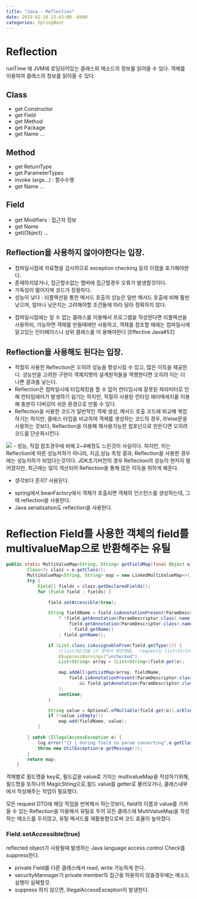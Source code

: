 ```yaml
---
title: "Java - Reflection"
date: 2019-02-10 23:43:00 -0400
categories: SpringBoot
---
```


# Reflection
runTime 에 JVM에 로딩되어있는 클래스와 메소드의 정보를 읽어올 수 있다.
객체를 이용하여 클래스의 정보를 읽어올 수 있다.

## Class
- get Constructor 
- get Field
- get Method
- get Package
- get Name
...

## Method
- get ReturnType
- get ParameterTypes
- invoke (args...) : 함수수행
- get Name
...

## Field
- get Modifiers : 접근자 정보
- get Name
- get(Object)
...

## Reflection을 사용하지 않아야한다는 입장.
- 컴파일시점에 자료형을 검사하므로 exception checking 등의 이점을 포기해야한다.
- 존재하지않거나, 접근할수없는 멤버에 접근할경우 오류가 발생할것이다.
- 가독성이 떨어지며 코드가 장황하다.
- 성능이 낮다 : 리플렉션을 통한 메서드 호출의 성능은 일반 메서드 호출에 비해 훨씬 낮으며, 얼마나 낮은지는 고려해야할 조건들에 따라 달라 정확하지 않다.
+ 컴파일시점에는 알 수 없는 클래스를 이용해서 프로그램을 작성한다면 리플렉션을 사용하되, 가능하면 객체를 만들때에만 사용하고, 객체를 참조할 때에는 컴파일시에 알고있는 인터페이스나 상위 클래스를 이
용해야한다
[Effective Java#53]

## Reflection을 사용해도 된다는 입장.
- 적절히 사용한 Reflection은 오히려 성능을 향상시킬 수 있고, 많은 이득을 제공한다. 성능만을 고려한 구현이 객체지향의 설계원칙들을 역행한다면 오히려 이는 더 나쁜 결과를 낳는다.
- Reflection은 컴파일시에 타입체킹을 할 수 없어 런타임시에 잘못된 파라미터로 인해 런타임에러가 발생하기 쉽기는 하지만, 적절히 사용된 런타임 에러메세지를 이용해 충분히 디버깅이 쉬운 환경으로 만들 수 있다.
- Reflection을 사용한 코드가 일반적인 객체 생성, 메서드 호출 코드에 비교해 복잡하기는 하지만, 클래스 타입을 비교하여 객체를 생성하는 코드의 경우, if/else문을 사용하는 것보다, Reflection을 이용해 재사용가능한 컴포넌으로 만든다면 오히려 코드를 단순화시킨다.
<img src="https://redirect.viglink.com/?format=go&jsonp=vglnk_155040711028610&key=5229d68d9dbd9c51df83a3e2aa5d9234&libId=js8vugpn0102syag000DA4ehk0tmu&subId=8982&loc=https%3A%2F%2Fkmongcom.wordpress.com%2F2014%2F03%2F15%2F%25EC%259E%2590%25EB%25B0%2594-%25EB%25A6%25AC%25ED%2594%258C%25EB%25A0%2589%25EC%2585%2598%25EC%2597%2590-%25EB%258C%2580%25ED%2595%259C-%25EC%2598%25A4%25ED%2595%25B4%25EC%2599%2580-%25EC%25A7%2584%25EC%258B%25A4%2F&v=1&out=https%3A%2F%2Fkmongcom.files.wordpress.com%2F2014%2F03%2Fa5.png&ref=https%3A%2F%2Fwww.google.co.kr%2F&title=%EC%9E%90%EB%B0%94%20%EB%A6%AC%ED%94%8C%EB%A0%89%EC%85%98%EC%97%90%20%EB%8C%80%ED%95%9C%20%EC%98%A4%ED%95%B4%EC%99%80%20%EC%A7%84%EC%8B%A4%20%7C%20Share%20Your%20Talents!&txt="/>
- 성능, 직접 참조경우에 비해 2~4배정도 느린것이 사실이다. 하지만, 이는 Reflection에 따른 성능저하가 아니라, 지금,성능 측정 결과, Reflection을 사용한 경우에는 성능저하가 되었다는것이다. 
JDK초기버전의 경우 Reflection의 성능이 현저히 떨어졌지만, 최근에는 많이 개선되어 Reflection을 통해 많은 이득을 취하게 해준다.

+ 생각보다 흔히? 사용된다.
- spring에서 beanFactory에서 객체가 호출되면 객체의 인스턴스를 생성하는데, 그때 reflection을 사용한다.
- Java serialization도 reflection을 사용한다.

# Reflection Field를 사용한 객체의 field를 multivalueMap으로 반환해주는 유틸 

```java
public static MultiValueMap<String, String> getFieldMap(final Object o) {
		Class<?> clazz = o.getClass();
		MultiValueMap<String, String> map = new LinkedMultiValueMap<>();
		try {
			Field[] fields = clazz.getDeclaredFields();
			for (Field field : fields) {

				field.setAccessible(true);

				String fieldName = field.isAnnotationPresent(ParamDescriptor.class)
					? !field.getAnnotation(ParamDescriptor.class).name().isEmpty() ?
						field.getAnnotation(ParamDescriptor.class).name()
						: field.getName()
					: field.getName();

				if (List.class.isAssignableFrom(field.getType())) {
					//list라는것을 if 문에서 확인했음.	 request는 list<String>만을 포함함
					@SuppressWarnings("unchecked")
					List<String> array = (List<String>)field.get(o);

					map.addAll(getListMap(array, fieldName,
						field.isAnnotationPresent(ParamDescriptor.class)
							&& field.getAnnotation(ParamDescriptor.class).required())
					);
					continue;
				}

				String value = Optional.ofNullable(field.get(o)).orElse("").toString();
				if (!value.isEmpty())
					map.add(fieldName, value);
			}

		} catch (IllegalAccessException e) {
			log.error("{} | during field to param converting",e.getClass().getName());
			throw new UtilException(e.getMessage());
		}
		return map;
	}
```

객체별로 필드명을 key로, 필드값을 value로 가지는 multivalueMap을 작성하기위해,
필드명을 또하나의 MagicString으로,필드 value를 getter로 불러오거나, 클래스내부에서 작성해주는 작업이 필요했다.
 
모든 request DTO에 해당 작업을 반복해서 하는것보다, field의 이름과 value를 가져올 수 있는 Reflection을 이용해서 유틸로 두어
모든 클래스에 MultiValueMap을 작성하는 메소드를 두지않고, 유틸 메서드를 재활용함으로써 코드 효율이 높아졌다.




### Field.setAccessible(true)

reflected object가 사용될때 발생하는 Java language access control Check를 suppress한다.
- private Field를 다른 클래스에서 read, write 가능하게 한다. 
- securityMannager가 private member의 접근을 허용하지 않을경우에는 메소드실행이 실패할것.
- suppress 하지 않으면, IllegalAccessException이 발생한다. 


